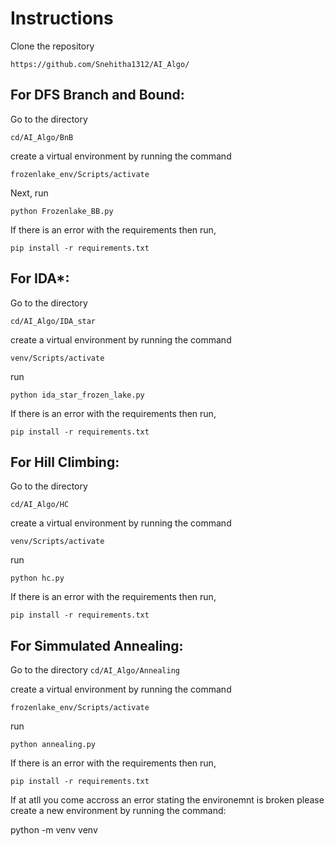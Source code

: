 # Instructions

Clone the repository 

```https://github.com/Snehitha1312/AI_Algo/```

## For DFS Branch and Bound:

Go to the directory

```cd/AI_Algo/BnB``` 

create a virtual environment by running the command 

```frozenlake_env/Scripts/activate```

Next, run 

```python Frozenlake_BB.py```

If there is an error with the requirements then run,

```pip install -r requirements.txt```

## For IDA*:
Go to the directory

```cd/AI_Algo/IDA_star```

 create a virtual environment by running the command

 ```venv/Scripts/activate```

run 

```python ida_star_frozen_lake.py```

If there is an error with the requirements then run,

```pip install -r requirements.txt```

## For Hill Climbing:

Go to the directory 

```cd/AI_Algo/HC```

create a virtual environment by running the command

```venv/Scripts/activate```

run 

```python hc.py```

If there is an error with the requirements then run,

```pip install -r requirements.txt```

## For Simmulated Annealing:

Go to the directory ```cd/AI_Algo/Annealing``` 

create a virtual environment by running the command 

```frozenlake_env/Scripts/activate```

run 

```python annealing.py```

If there is an error with the requirements then run,

```pip install -r requirements.txt```

If at atll you come accross an error stating the environemnt is broken please create a new environment by running the command:

python -m venv venv


